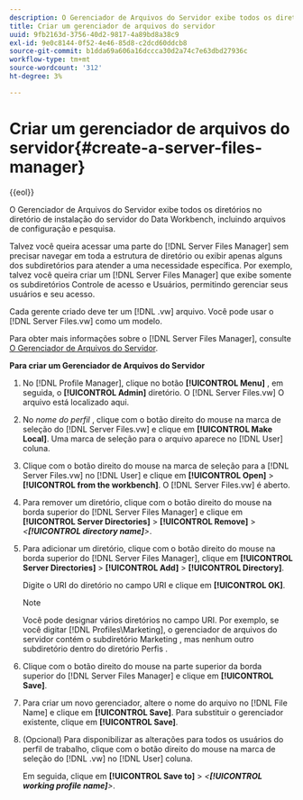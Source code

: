 ```yaml
---
description: O Gerenciador de Arquivos do Servidor exibe todos os diretórios no diretório de instalação do servidor do Data Workbench, incluindo arquivos de configuração e pesquisa.
title: Criar um gerenciador de arquivos do servidor
uuid: 9fb2163d-3756-40d2-9817-4a89bd8a38c9
exl-id: 9e0c8144-0f52-4e46-85d8-c2dcd60ddcb8
source-git-commit: b1dda69a606a16dccca30d2a74c7e63dbd27936c
workflow-type: tm+mt
source-wordcount: '312'
ht-degree: 3%

---
```


# Criar um gerenciador de arquivos do servidor{#create-a-server-files-manager}

{{eol}}

O Gerenciador de Arquivos do Servidor exibe todos os diretórios no diretório de instalação do servidor do Data Workbench, incluindo arquivos de configuração e pesquisa.

Talvez você queira acessar uma parte do [!DNL Server Files Manager] sem precisar navegar em toda a estrutura de diretório ou exibir apenas alguns dos subdiretórios para atender a uma necessidade específica. Por exemplo, talvez você queira criar um [!DNL Server Files Manager] que exibe somente os subdiretórios Controle de acesso e Usuários, permitindo gerenciar seus usuários e seu acesso.

Cada gerente criado deve ter um [!DNL .vw] arquivo. Você pode usar o [!DNL Server Files.vw] como um modelo.

Para obter mais informações sobre o [!DNL Server Files Manager], consulte [O Gerenciador de Arquivos do Servidor](../../../../home/c-get-started/c-admin-intrf/c-svr-files-mgr.md#concept-73a0808487c8424285ae7302f53bc5f4).

**Para criar um Gerenciador de Arquivos do Servidor**

1. No [!DNL Profile Manager], clique no botão **[!UICONTROL Menu]** , em seguida, o **[!UICONTROL Admin]** diretório. O [!DNL Server Files.vw] O arquivo está localizado aqui.
1. No *nome do perfil* , clique com o botão direito do mouse na marca de seleção do [!DNL Server Files.vw] e clique em **[!UICONTROL Make Local]**. Uma marca de seleção para o arquivo aparece no [!DNL User] coluna.
1. Clique com o botão direito do mouse na marca de seleção para a [!DNL Server Files.vw] no [!DNL User] e clique em **[!UICONTROL Open]** > **[!UICONTROL from the workbench]**. O [!DNL Server Files.vw] é aberto.
1. Para remover um diretório, clique com o botão direito do mouse na borda superior do [!DNL Server Files Manager] e clique em **[!UICONTROL Server Directories]** > **[!UICONTROL Remove]** > *&lt;**[!UICONTROL directory name]**>*.
1. Para adicionar um diretório, clique com o botão direito do mouse na borda superior do [!DNL Server Files Manager], clique em **[!UICONTROL Server Directories]** > **[!UICONTROL Add]** > **[!UICONTROL Directory]**.

   Digite o URI do diretório no campo URI e clique em **[!UICONTROL OK]**.

   >[!NOTE]
   >
   >Você pode designar vários diretórios no campo URI. Por exemplo, se você digitar [!DNL Profiles\Marketing\], o gerenciador de arquivos do servidor contém o subdiretório Marketing , mas nenhum outro subdiretório dentro do diretório Perfis .

1. Clique com o botão direito do mouse na parte superior da borda superior do [!DNL Server Files Manager] e clique em **[!UICONTROL Save]**.
1. Para criar um novo gerenciador, altere o nome do arquivo no [!DNL File Name] e clique em **[!UICONTROL Save]**. Para substituir o gerenciador existente, clique em **[!UICONTROL Save]**.
1. (Opcional) Para disponibilizar as alterações para todos os usuários do perfil de trabalho, clique com o botão direito do mouse na marca de seleção do [!DNL .vw] no [!DNL User] coluna.

   Em seguida, clique em **[!UICONTROL Save to]** > *&lt;**[!UICONTROL working profile name]**>*.
